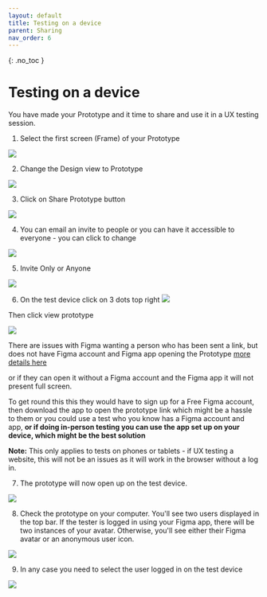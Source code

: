 ```yaml
---
layout: default
title: Testing on a device
parent: Sharing
nav_order: 6
---
```


{: .no_toc }

# Testing on a device
You have made your Prototype and it time to share and use it in a UX testing session.

1. Select the first screen (Frame) of your Prototype

![](../images/proto_share/imag_1.png)

2. Change the Design view to Prototype

![](../images/proto_share/imag_3.png)

3. Click on Share Prototype button

![](../images/proto_share/share_button.png)

4. You can email an invite to people or you can have it accessible to everyone - you can click to change

![](../images/proto_share/imag_6.png)

5. Invite Only or Anyone

![](../images/proto_share/anyone.png)


6. On the test device click on 3 dots top right
![](../images/proto_share/on_phone_2.PNG)

Then click view prototype

![](../images/proto_share/on_phone_1.PNG)


There are issues with Figma wanting a person who has been sent a link, but does not have Figma account and Figma app opening the Prototype [more details here](https://forum.figma.com/t/sharing-a-prototype-without-having-user-required-to-sign-in-to-figma/40423)

or if they can open it without a Figma account and the Figma app it will not present full screen.

To get round this this they would have to sign up for a Free Figma account, then download the app to open the prototype link which might be a hassle to them or you could use a test who you know has a Figma account and app, **or if doing in-person testing you can use the app set up on your device, which might be the best solution**

**Note:** This only applies to tests on phones or tablets - if UX testing a website, this will not be an issues as it will work in the browser without a log in.

7. The prototype will now open up on the test device.

![](../images/proto_share/app_home.png)


8. Check the prototype on your computer. You'll see two users displayed in the top bar. If the tester is logged in using your Figma app, there will be two instances of your avatar. Otherwise, you'll see either their Figma avatar or an anonymous user icon.

![](../images/proto_share/to_me_1.png)

9. In any case you need to select the user logged in on the test device

![](../images/proto_share/to_me_2.png)